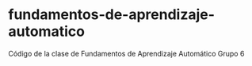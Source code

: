 # fundamentos-de-aprendizaje-automatico
Código de la clase de Fundamentos de Aprendizaje Automático Grupo 6

